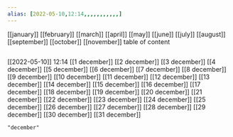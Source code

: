 ```yaml
---
alias: [2022-05-10,12:14,,,,,,,,,,,]
---
```

[[january]] [[february]] [[march]] [[april]] [[may]] [[june]] [[july]] [[august]] [[september]] [[october]] [[november]]
table of content
```toc
```

[[2022-05-10]] 12:14
[[1 december]]
[[2 december]]
[[3 december]]
[[4 december]]
[[5 december]]
[[6 december]]
[[7 december]]
[[8 december]]
[[9 december]]
[[10 december]]
[[11 december]]
[[12 december]]
[[13 december]]
[[14 december]]
[[15 december]]
[[16 december]]
[[17 december]]
[[18 december]]
[[19 december]]
[[20 december]]
[[21 december]]
[[22 december]]
[[23 december]]
[[24 december]]
[[25 december]]
[[26 december]]
[[27 december]]
[[28 december]]
[[29 december]]
[[30 december]]
[[31 december]]
```query
"december"
```